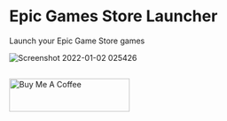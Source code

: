 # Epic Games Store Launcher
Launch your Epic Game Store games

![Screenshot 2022-01-02 025426](https://user-images.githubusercontent.com/535299/147869637-954e5ee0-cd6d-4588-9280-8dba6c23e90a.jpg)


##
<a href="https://www.buymeacoffee.com/garulf" target="_blank"><img src="https://cdn.buymeacoffee.com/buttons/v2/default-green.png" alt="Buy Me A Coffee" style="height: 60px !important;width: 217px !important;" ></a>
